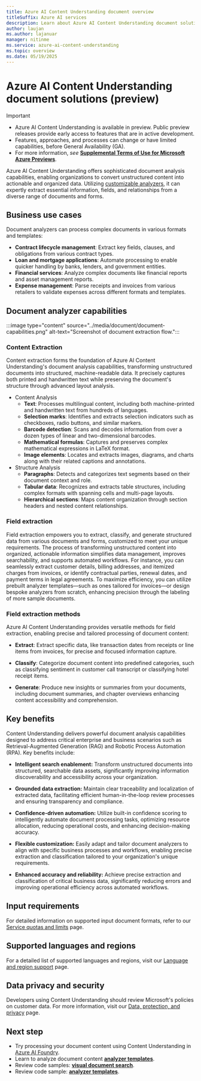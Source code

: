 ```yaml
---
title: Azure AI Content Understanding document overview
titleSuffix: Azure AI services
description: Learn about Azure AI Content Understanding document solutions.
author: laujan
ms.author: lajanuar
manager: nitinme
ms.service: azure-ai-content-understanding
ms.topic: overview
ms.date: 05/19/2025
---
```


# Azure AI Content Understanding document solutions (preview)

> [!IMPORTANT]
>
> * Azure AI Content Understanding is available in preview. Public preview releases provide early access to features that are in active development.
> * Features, approaches, and processes can change or have limited capabilities, before General Availability (GA).
> * For more information, *see* [**Supplemental Terms of Use for Microsoft Azure Previews**](https://azure.microsoft.com/support/legal/preview-supplemental-terms).

Azure AI Content Understanding offers sophisticated document analysis capabilities, enabling organizations to convert unstructured content into actionable and organized data. Utilizing [customizable analyzers](../concepts/prebuilt-analyzers.md), it can expertly extract essential information, fields, and relationships from a diverse range of documents and forms.

## Business use cases

Document analyzers can process complex documents in various formats and templates:

* **Contract lifecycle management**: Extract key fields, clauses, and obligations from various contract types.
* **Loan and mortgage applications**: Automate processing to enable quicker handling by banks, lenders, and government entities.
* **Financial services**: Analyze complex documents like financial reports and asset management reports.
* **Expense management**: Parse receipts and invoices from various retailers to validate expenses across different formats and templates.

## Document analyzer capabilities

:::image type="content" source="../media/document/document-capabilities.png" alt-text="Screenshot of document extraction flow.":::

### Content Extraction

Content extraction forms the foundation of Azure AI Content Understanding's document analysis capabilities, transforming unstructured documents into structured, machine-readable data.
It precisely captures both printed and handwritten text while preserving the document's structure through advanced layout analysis.

- Content Analysis
  - **Text**: Processes multilingual content, including both machine-printed and handwritten text from hundreds of languages.
  - **Selection marks**: Identifies and extracts selection indicators such as checkboxes, radio buttons, and similar markers.
  - **Barcode detection**: Scans and decodes information from over a dozen types of linear and two-dimensional barcodes.
  - **Mathematical formulas**: Captures and preserves complex mathematical expressions in LaTeX format.
  - **Image elements**: Locates and extracts images, diagrams, and charts along with their related captions and annotations.
- Structure Analysis
  - **Paragraphs**: Detects and categorizes text segments based on their document context and role.
  - **Tabular data**: Recognizes and extracts table structures, including complex formats with spanning cells and multi-page layouts.
  - **Hierarchical sections**: Maps content organization through section headers and nested content relationships.

### Field extraction

Field extraction empowers you to extract, classify, and generate structured data from various documents and forms, customized to meet your unique requirements. The process of transforming unstructured content into organized, actionable information simplifies data management, improves searchability, and supports automated workflows. For instance, you can seamlessly extract customer details, billing addresses, and itemized charges from invoices, or identify contractual parties, renewal dates, and payment terms in legal agreements. To maximize efficiency, you can utilize prebuilt analyzer templates—such as ones tailored for invoices—or design bespoke analyzers from scratch, enhancing precision through the labeling of more sample documents.

### Field extraction methods

Azure AI Content Understanding provides versatile methods for field extraction, enabling precise and tailored processing of document content:

- **Extract**: Extract specific data, like transaction dates from receipts or line items from invoices, for precise and focused information capture.

- **Classify**: Categorize document content into predefined categories, such as classifying sentiment in customer call transcript or classifying hotel receipt items. 

- **Generate**: Produce new insights or summaries from your documents, including document summaries, and chapter overviews enhancing content accessibility and comprehension.

## Key benefits

Content Understanding delivers powerful document analysis capabilities designed to address critical enterprise and business scenarios such as Retrieval-Augmented Generation (RAG) and Robotic Process Automation (RPA). Key benefits include:

- **Intelligent search enablement:** Transform unstructured documents into structured, searchable data assets, significantly improving information discoverability and accessibility across your organization.

- **Grounded data extraction:** Maintain clear traceability and localization of extracted data, facilitating efficient human-in-the-loop review processes and ensuring transparency and compliance.

- **Confidence-driven automation:** Utilize built-in confidence scoring to intelligently automate document processing tasks, optimizing resource allocation, reducing operational costs, and enhancing decision-making accuracy.

- **Flexible customization:** Easily adapt and tailor document analyzers to align with specific business processes and workflows, enabling precise extraction and classification tailored to your organization's unique requirements.

- **Enhanced accuracy and reliability:** Achieve precise extraction and classification of critical business data, significantly reducing errors and improving operational efficiency across automated workflows.

## Input requirements
For detailed information on supported input document formats, refer to our [Service quotas and limits](../service-limits.md) page.

## Supported languages and regions
For a detailed list of supported languages and regions, visit our [Language and region support](../language-region-support.md) page.

## Data privacy and security
Developers using Content Understanding should review Microsoft's policies on customer data. For more information, visit our [Data, protection, and privacy](https://www.microsoft.com/trust-center/privacy) page.

## Next step
* Try processing your document content using Content Understanding in [Azure AI Foundry](https://aka.ms/cu-landing).
* Learn to analyze document content [**analyzer templates**](../quickstart/use-ai-foundry.md).
* Review code samples: [**visual document search**](https://github.com/Azure-Samples/azure-ai-search-with-content-understanding-python/blob/main/notebooks/search_with_visual_document.ipynb).
* Review code sample: [**analyzer templates**](https://github.com/Azure-Samples/azure-ai-content-understanding-python/tree/main/analyzer_templates).
